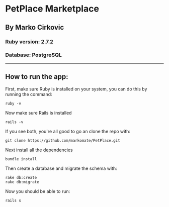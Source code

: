 # PetPlace Marketplace
## By Marko Cirkovic

### Ruby version: 2.7.2

### Database: PostgreSQL

---
## How to run the app:

First, make sure Ruby is installed on your system, you can do this by running the command:
```
ruby -v
```

Now make sure Rails is installed
```
rails -v
```

If you see both, you're all good to go an clone the repo with:
```
git clone https://github.com/markomate/PetPlace.git
```

Next install all the dependencies
```
bundle install
```

Then create a database and migrate the schema with:
```
rake db:create
rake db:migrate
```

Now you should be able to run:
```
rails s
```